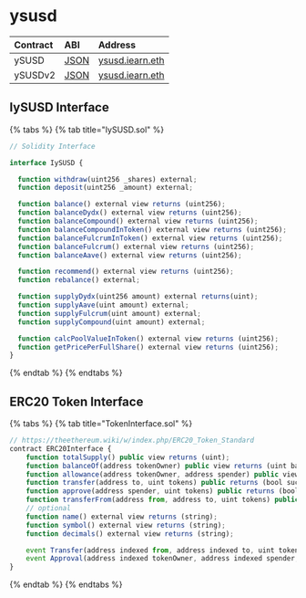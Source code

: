 # ysusd

| Contract | ABI | Address |
| :--- | :--- | :--- |
| ySUSD | [JSON](https://github.com/iearn-finance/itoken/blob/master/build/contracts/ySUSD.json) | [ysusd.iearn.eth](https://etherscan.io/address/0x36324b8168f960A12a8fD01406C9C78143d41380) |
| ySUSDv2 | [JSON](https://github.com/iearn-finance/itoken/blob/master/build/contracts/ySUSD.json) | [ysusd.iearn.eth](https://etherscan.io/address/0xF61718057901F84C4eEC4339EF8f0D86D2B45600) |

## IySUSD Interface

{% tabs %}
{% tab title="IySUSD.sol" %}
```javascript
// Solidity Interface

interface IySUSD {

  function withdraw(uint256 _shares) external;
  function deposit(uint256 _amount) external;

  function balance() external view returns (uint256);
  function balanceDydx() external view returns (uint256);
  function balanceCompound() external view returns (uint256);
  function balanceCompoundInToken() external view returns (uint256);
  function balanceFulcrumInToken() external view returns (uint256);
  function balanceFulcrum() external view returns (uint256);
  function balanceAave() external view returns (uint256);

  function recommend() external view returns (uint256);
  function rebalance() external;

  function supplyDydx(uint256 amount) external returns(uint);
  function supplyAave(uint amount) external;
  function supplyFulcrum(uint amount) external;
  function supplyCompound(uint amount) external;

  function calcPoolValueInToken() external view returns (uint256);
  function getPricePerFullShare() external view returns (uint256);
}
```
{% endtab %}
{% endtabs %}

## ERC20 Token Interface

{% tabs %}
{% tab title="TokenInterface.sol" %}
```javascript
// https://theethereum.wiki/w/index.php/ERC20_Token_Standard
contract ERC20Interface {
    function totalSupply() public view returns (uint);
    function balanceOf(address tokenOwner) public view returns (uint balance);
    function allowance(address tokenOwner, address spender) public view returns (uint remaining);
    function transfer(address to, uint tokens) public returns (bool success);
    function approve(address spender, uint tokens) public returns (bool success);
    function transferFrom(address from, address to, uint tokens) public returns (bool success);
    // optional
    function name() external view returns (string);
    function symbol() external view returns (string);
    function decimals() external view returns (string);

    event Transfer(address indexed from, address indexed to, uint tokens);
    event Approval(address indexed tokenOwner, address indexed spender, uint tokens);
}
```
{% endtab %}
{% endtabs %}

